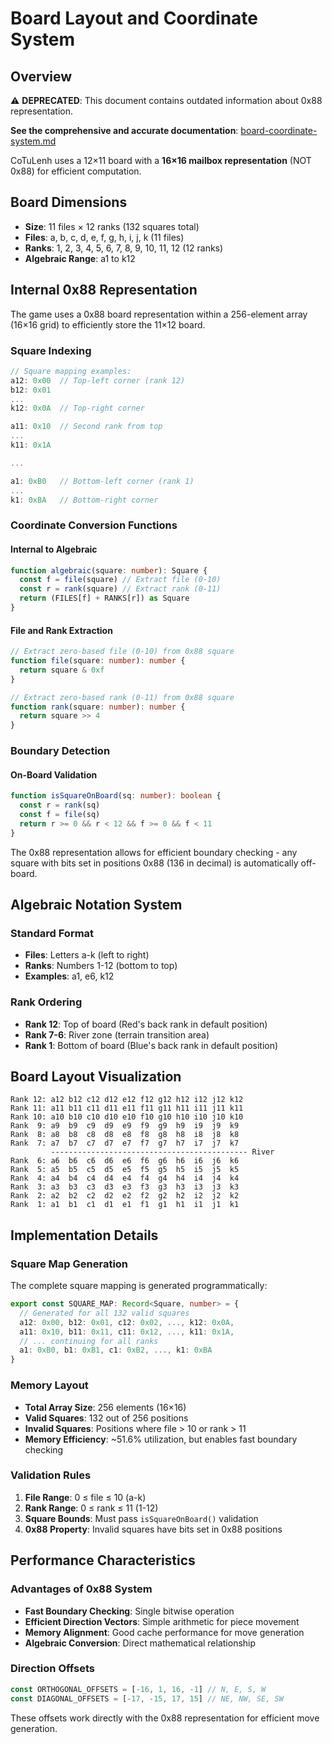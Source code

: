 # Board Layout and Coordinate System

## Overview

⚠️ **DEPRECATED**: This document contains outdated information about 0x88
representation.

**See the comprehensive and accurate documentation**:
[board-coordinate-system.md](./board-coordinate-system.md)

CoTuLenh uses a 12×11 board with a **16×16 mailbox representation** (NOT 0x88)
for efficient computation.

## Board Dimensions

- **Size**: 11 files × 12 ranks (132 squares total)
- **Files**: a, b, c, d, e, f, g, h, i, j, k (11 files)
- **Ranks**: 1, 2, 3, 4, 5, 6, 7, 8, 9, 10, 11, 12 (12 ranks)
- **Algebraic Range**: a1 to k12

## Internal 0x88 Representation

The game uses a 0x88 board representation within a 256-element array (16×16
grid) to efficiently store the 11×12 board.

### Square Indexing

```typescript
// Square mapping examples:
a12: 0x00  // Top-left corner (rank 12)
b12: 0x01
...
k12: 0x0A  // Top-right corner

a11: 0x10  // Second rank from top
...
k11: 0x1A

...

a1: 0xB0   // Bottom-left corner (rank 1)
...
k1: 0xBA   // Bottom-right corner
```

### Coordinate Conversion Functions

#### Internal to Algebraic

```typescript
function algebraic(square: number): Square {
  const f = file(square) // Extract file (0-10)
  const r = rank(square) // Extract rank (0-11)
  return (FILES[f] + RANKS[r]) as Square
}
```

#### File and Rank Extraction

```typescript
// Extract zero-based file (0-10) from 0x88 square
function file(square: number): number {
  return square & 0xf
}

// Extract zero-based rank (0-11) from 0x88 square
function rank(square: number): number {
  return square >> 4
}
```

### Boundary Detection

#### On-Board Validation

```typescript
function isSquareOnBoard(sq: number): boolean {
  const r = rank(sq)
  const f = file(sq)
  return r >= 0 && r < 12 && f >= 0 && f < 11
}
```

The 0x88 representation allows for efficient boundary checking - any square with
bits set in positions 0x88 (136 in decimal) is automatically off-board.

## Algebraic Notation System

### Standard Format

- **Files**: Letters a-k (left to right)
- **Ranks**: Numbers 1-12 (bottom to top)
- **Examples**: a1, e6, k12

### Rank Ordering

- **Rank 12**: Top of board (Red's back rank in default position)
- **Rank 7-6**: River zone (terrain transition area)
- **Rank 1**: Bottom of board (Blue's back rank in default position)

## Board Layout Visualization

```
Rank 12: a12 b12 c12 d12 e12 f12 g12 h12 i12 j12 k12
Rank 11: a11 b11 c11 d11 e11 f11 g11 h11 i11 j11 k11
Rank 10: a10 b10 c10 d10 e10 f10 g10 h10 i10 j10 k10
Rank  9: a9  b9  c9  d9  e9  f9  g9  h9  i9  j9  k9
Rank  8: a8  b8  c8  d8  e8  f8  g8  h8  i8  j8  k8
Rank  7: a7  b7  c7  d7  e7  f7  g7  h7  i7  j7  k7
         -------------------------------------------- River
Rank  6: a6  b6  c6  d6  e6  f6  g6  h6  i6  j6  k6
Rank  5: a5  b5  c5  d5  e5  f5  g5  h5  i5  j5  k5
Rank  4: a4  b4  c4  d4  e4  f4  g4  h4  i4  j4  k4
Rank  3: a3  b3  c3  d3  e3  f3  g3  h3  i3  j3  k3
Rank  2: a2  b2  c2  d2  e2  f2  g2  h2  i2  j2  k2
Rank  1: a1  b1  c1  d1  e1  f1  g1  h1  i1  j1  k1
```

## Implementation Details

### Square Map Generation

The complete square mapping is generated programmatically:

```typescript
export const SQUARE_MAP: Record<Square, number> = {
  // Generated for all 132 valid squares
  a12: 0x00, b12: 0x01, c12: 0x02, ..., k12: 0x0A,
  a11: 0x10, b11: 0x11, c11: 0x12, ..., k11: 0x1A,
  // ... continuing for all ranks
  a1: 0xB0, b1: 0xB1, c1: 0xB2, ..., k1: 0xBA
}
```

### Memory Layout

- **Total Array Size**: 256 elements (16×16)
- **Valid Squares**: 132 out of 256 positions
- **Invalid Squares**: Positions where file > 10 or rank > 11
- **Memory Efficiency**: ~51.6% utilization, but enables fast boundary checking

### Validation Rules

1. **File Range**: 0 ≤ file ≤ 10 (a-k)
2. **Rank Range**: 0 ≤ rank ≤ 11 (1-12)
3. **Square Bounds**: Must pass `isSquareOnBoard()` validation
4. **0x88 Property**: Invalid squares have bits set in 0x88 positions

## Performance Characteristics

### Advantages of 0x88 System

- **Fast Boundary Checking**: Single bitwise operation
- **Efficient Direction Vectors**: Simple arithmetic for piece movement
- **Memory Alignment**: Good cache performance for move generation
- **Algebraic Conversion**: Direct mathematical relationship

### Direction Offsets

```typescript
const ORTHOGONAL_OFFSETS = [-16, 1, 16, -1] // N, E, S, W
const DIAGONAL_OFFSETS = [-17, -15, 17, 15] // NE, NW, SE, SW
```

These offsets work directly with the 0x88 representation for efficient move
generation.
